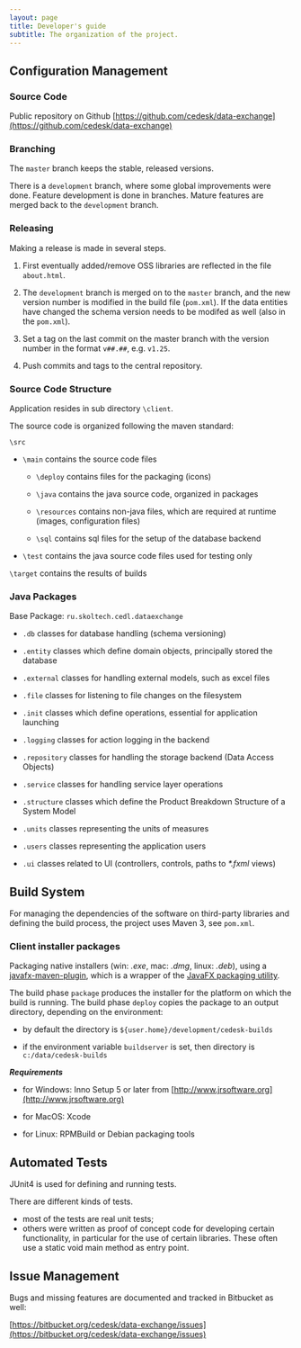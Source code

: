 ```yaml
---
layout: page
title: Developer's guide
subtitle: The organization of the project.
---
```


## Configuration Management

### Source Code ###

Public repository on Github [https://github.com/cedesk/data-exchange](https://github.com/cedesk/data-exchange)

### Branching ###

The `master` branch keeps the stable, released versions.

There is a `development` branch, where some global improvements were done. Feature development is done in branches. Mature features are merged back to the `development` branch.

### Releasing ###

Making a release is made in several steps.

1) First eventually added/remove OSS libraries are reflected in the file `about.html`.

2) The `development` branch is merged on to the `master` branch, and the new version number is modified in the build file (`pom.xml`). If the data entities have changed the schema version needs to be modifed as well (also in the `pom.xml`).

3) Set a tag on the last commit on the master branch with the version number in the format `v##.##`, e.g. `v1.25`.

4) Push commits and tags to the central repository.

### Source Code Structure ###

Application resides in sub directory `\client`.

The source code is organized following the maven standard:

`\src`

  * `\main` contains the source code files

    * `\deploy` contains files for the packaging (icons)

    * `\java` contains the java source code, organized in packages

    * `\resources` contains non-java files, which are required at runtime (images, configuration files)

    * `\sql` contains sql files for the setup of the database backend

  * `\test` contains the java source code files used for testing only

`\target` contains the results of builds

### Java Packages ###

Base Package: `ru.skoltech.cedl.dataexchange`

  * `.db`  classes for database handling (schema versioning)
  
  * `.entity`  classes which define domain objects, principally stored the database

  * `.external` classes for handling external models, such as excel files

  * `.file`  classes for listening to file changes on the filesystem
  
  * `.init`  classes which define operations, essential for application launching

  * `.logging` classes for action logging in the backend

  * `.repository` classes for handling the storage backend (Data Access Objects)
  
  * `.service` classes for handling service layer operations

  * `.structure` classes which define the Product Breakdown Structure of a System Model

  * `.units`  classes representing the units of measures

  * `.users`  classes representing the application users

  * `.ui`  classes related to UI (controllers, controls, paths to _*.fxml_ views)

## Build System ##

For managing the dependencies of the software on third-party libraries and defining the build process, the project uses Maven 3, see `pom.xml`.

### Client installer packages ###

Packaging native installers (win: _.exe_, mac: _.dmg_, linux: _.deb_),
using a [javafx-maven-plugin](http://javafx-maven-plugin.github.io/), which is a wrapper of the [JavaFX packaging utility](http://docs.oracle.com/javafx/2/deployment/self-contained-packaging.htm).

The build phase `package` produces the installer for the platform on which the build is running.
The build phase `deploy` copies the package to an output directory, depending on the environment:

* by default the directory is `${user.home}/development/cedesk-builds`

* if the environment variable `buildserver` is set, then directory is `c:/data/cedesk-builds`

***Requirements***

* for Windows: Inno Setup 5 or later from [http://www.jrsoftware.org](http://www.jrsoftware.org)

* for MacOS: Xcode

* for Linux: RPMBuild or Debian packaging tools


## Automated Tests ##

JUnit4 is used for defining and running tests.

There are different kinds of tests.

- most of the tests are real unit tests;
- others were written as proof of concept code for developing certain functionality, in particular for the use of certain libraries. These often use a static void main method as entry point.

## Issue Management

Bugs and missing features are documented and tracked in Bitbucket as well:

[https://bitbucket.org/cedesk/data-exchange/issues](https://bitbucket.org/cedesk/data-exchange/issues)
